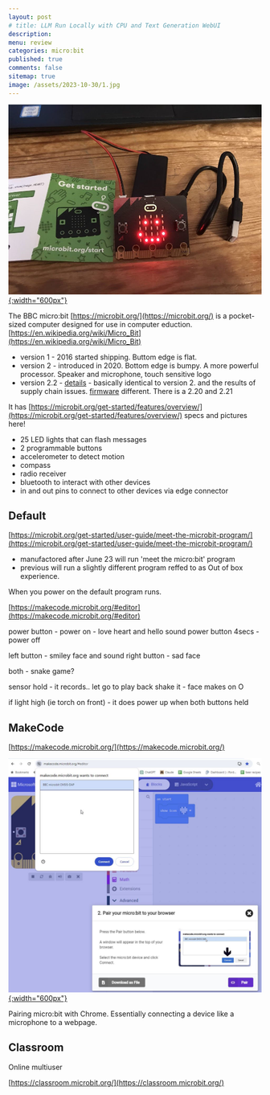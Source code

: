 ```yaml
---
layout: post
# title: LLM Run Locally with CPU and Text Generation WebUI 
description: 
menu: review
categories: micro:bit 
published: true 
comments: false     
sitemap: true
image: /assets/2023-10-30/1.jpg
---
```


[![alt text](/assets/2024-02-01/1.jpg "email"){:width="600px"}](/assets/2024-02-02/1.jpg)

The BBC micro:bit [https://microbit.org/](https://microbit.org/) is a pocket-sized computer designed for use in computer eduction. [https://en.wikipedia.org/wiki/Micro_Bit](https://en.wikipedia.org/wiki/Micro_Bit)


- version 1 - 2016 started shipping. Buttom edge is flat.
- version 2 -  introduced in 2020. Bottom edge is bumpy. A more powerful processor. Speaker and microphone, touch sensitive logo
- version 2.2 - [details](https://support.microbit.org/support/solutions/articles/19000132336-bbc-micro-bit-v2-interface-processor-change-v2-2-) - basically identical to version 2. and the results of supply chain issues. [firmware](https://microbit.org/get-started/user-guide/firmware/) different. There is a 2.20 and 2.21


It has [https://microbit.org/get-started/features/overview/](https://microbit.org/get-started/features/overview/) specs and pictures here!

- 25 LED lights that can flash messages 
- 2 programmable buttons
- accelerometer to detect motion
- compass 
- radio receiver
- bluetooth to interact with other devices
- in and out pins to connect to other devices via edge connector


## Default
[https://microbit.org/get-started/user-guide/meet-the-microbit-program/](https://microbit.org/get-started/user-guide/meet-the-microbit-program/)

- manufactored after June 23 will run 'meet the micro:bit' program
- previous will run a slightly different program reffed to as Out of box experience.

When you power on the default program runs.

[https://makecode.microbit.org/#editor](https://makecode.microbit.org/#editor)

power button - power on - love heart and hello sound
power button 4secs - power off

left button - smiley face and sound
right button - sad face

both - snake game?

sensor hold - it records.. let go to play back
shake it - face makes on O

if light high (ie torch on front) - it does power up when both buttons held


## MakeCode 

[https://makecode.microbit.org/](https://makecode.microbit.org/)

[![alt text](/assets/2024-02-01/2.jpg "email"){:width="600px"}](/assets/2024-02-02/2.jpg)

Pairing micro:bit with Chrome. Essentially connecting a device like a microphone to a webpage.


## Classroom

Online multiuser

[https://classroom.microbit.org/](https://classroom.microbit.org/)




